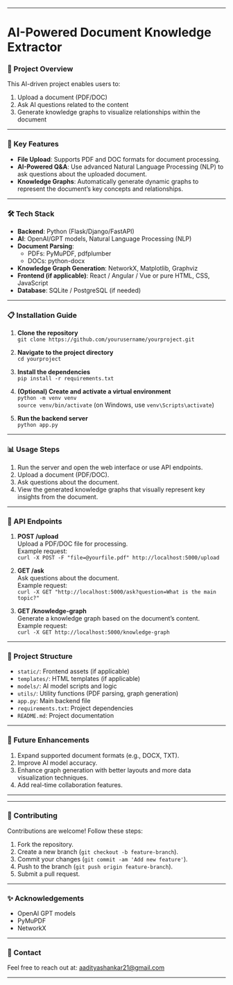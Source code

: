 

---

# AI-Powered Document Knowledge Extractor

### 🌟 Project Overview
This AI-driven project enables users to:
1. Upload a document (PDF/DOC)
2. Ask AI questions related to the content
3. Generate knowledge graphs to visualize relationships within the document

---

### 🚀 Key Features
- **File Upload**: Supports PDF and DOC formats for document processing.
- **AI-Powered Q&A**: Use advanced Natural Language Processing (NLP) to ask questions about the uploaded document.
- **Knowledge Graphs**: Automatically generate dynamic graphs to represent the document’s key concepts and relationships.

---

### 🛠️ Tech Stack
- **Backend**: Python (Flask/Django/FastAPI)
- **AI**: OpenAI/GPT models, Natural Language Processing (NLP)
- **Document Parsing**: 
  - PDFs: PyMuPDF, pdfplumber
  - DOCs: python-docx
- **Knowledge Graph Generation**: NetworkX, Matplotlib, Graphviz
- **Frontend (if applicable)**: React / Angular / Vue or pure HTML, CSS, JavaScript
- **Database**: SQLite / PostgreSQL (if needed)

---

### 📋 Installation Guide

1. **Clone the repository**  
   `git clone https://github.com/yourusername/yourproject.git`

2. **Navigate to the project directory**  
   `cd yourproject`

3. **Install the dependencies**  
   `pip install -r requirements.txt`

4. **(Optional) Create and activate a virtual environment**  
   `python -m venv venv`  
   `source venv/bin/activate` (on Windows, use `venv\Scripts\activate`)

5. **Run the backend server**  
   `python app.py`

---

### 📊 Usage Steps

1. Run the server and open the web interface or use API endpoints.
2. Upload a document (PDF/DOC).
3. Ask questions about the document.
4. View the generated knowledge graphs that visually represent key insights from the document.

---

### 📡 API Endpoints

1. **POST /upload**  
   Upload a PDF/DOC file for processing.  
   Example request:  
   `curl -X POST -F "file=@yourfile.pdf" http://localhost:5000/upload`

2. **GET /ask**  
   Ask questions about the document.  
   Example request:  
   `curl -X GET "http://localhost:5000/ask?question=What is the main topic?"`

3. **GET /knowledge-graph**  
   Generate a knowledge graph based on the document’s content.  
   Example request:  
   `curl -X GET http://localhost:5000/knowledge-graph`

---

### 🧩 Project Structure

- `static/`: Frontend assets (if applicable)
- `templates/`: HTML templates (if applicable)
- `models/`: AI model scripts and logic
- `utils/`: Utility functions (PDF parsing, graph generation)
- `app.py`: Main backend file
- `requirements.txt`: Project dependencies
- `README.md`: Project documentation

---

### 🔧 Future Enhancements
1. Expand supported document formats (e.g., DOCX, TXT).
2. Improve AI model accuracy.
3. Enhance graph generation with better layouts and more data visualization techniques.
4. Add real-time collaboration features.

---



---

### 🤝 Contributing
Contributions are welcome! Follow these steps:
1. Fork the repository.
2. Create a new branch (`git checkout -b feature-branch`).
3. Commit your changes (`git commit -am 'Add new feature'`).
4. Push to the branch (`git push origin feature-branch`).
5. Submit a pull request.

---

### ✨ Acknowledgements
- OpenAI GPT models
- PyMuPDF
- NetworkX

---

### 📧 Contact
Feel free to reach out at: aadityashankar21@gmail.com

---

